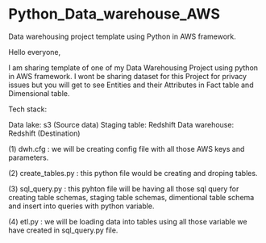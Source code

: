 # Python_Data_warehouse_AWS
Data warehousing project template using Python in AWS framework.

Hello everyone,

I am sharing template of one of my Data Warehousing Project using python in AWS framework. I wont be sharing dataset for this Project for privacy issues but you will get to see Entities and their Attributes in Fact table and Dimensional table. 

Tech stack: 

Data lake: s3 (Source data) 
Staging table: Redshift 
Data warehouse: Redshift (Destination)

(1) dwh.cfg  : we will be creating config file with all those AWS keys and parameters.

(2) create_tables.py  : this python file would be creating and droping tables.

(3) sql_query.py  : this pyhton file will be having all those sql query for creating table schemas, staging table schemas,
                    dimentional table schema and insert into queries with python variable.
                  
(4) etl.py  : we will be loading data into tables using all those variable we have created in sql_query.py file.
